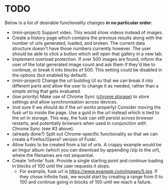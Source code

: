 # TODO

Below is a list of desirable functionality changes **in no particular order**:

* (mini-project) Support video. This would show videos instead of images.
* Create a history page which contains the previous results along with the number of urls generated, loaded, and broken. The current data structure doesn't have those numbers currently however. The user should be able to click a button which will open that gallery in a new tab.
* Implement overload protection. If over 500 images are found, inform the user of the total generated image count and ask them if they'd like to continue, or break it into blocks of 500. This setting could be disabled in the options (but enabled by default).
* (mini-project) Change the url building UI so that we can break it into different parts and allow the user to change it as needed, rather than a simple string that gets evaluated.
* (low priority) Make use of Chrome Sync ([chrome.storage](https://developer.chrome.com/extensions/storage)) to store settings and allow synchronisation across devices.
* (not sure if we should do if the url works properly) Consider moving the fusk url to inside the page. Use a guid in the url instead which is tied to the url in storage. This way, the fusk can still persist across browser restarts, and potentially browsers when used in conjunction with Chrome Sync (see #3 above).
* (already done?) Split out Chrome-specific functionality so that we can create a Firefox/Opera? version of Fuskr.
* Allow fusks to be created from a list of urls. A crappy example would be an Imgur album (which you can download by appending /zip to the url), where the filenames are not sequential.
* Create 'infinite' fusk. Provide a single starting point and continue loading in blocks of 100 until the user requests it stops.
   * For example, fusk url is https://www.example.com/images/5.jpg. If they chose infinite fusk, we would start by creating a range from 0 to 100 and continue going in blocks of 100 until we reach a failure.
